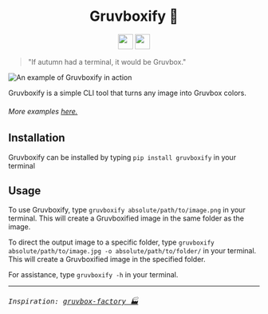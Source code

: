 <h1 align="center">Gruvboxify 🎨</h1>

<p align="center">
<img src="https://img.shields.io/badge/license-mit-sometext?style=for-the-badge&labelColor=504945&color=83a598" style="width: auto; height: 30px">
<img src="https://img.shields.io/pypi/v/gruvboxify?style=for-the-badge&labelColor=504945&color=d65d0e" style="width: auto; height: 30px">
</p>

> "If autumn had a terminal, it would be Gruvbox."

<img src="https://iili.io/3G2hUw7.png" alt="An example of Gruvboxify in action" />

Gruvboxify is a simple CLI tool that turns any image into Gruvbox colors.

<h6>More examples <a href="https://freeimage.host/a/gruvboxify-demo.vapQ1">here.</a></h6>

## Installation

Gruvboxify can be installed by typing `pip install gruvboxify` in your terminal

## Usage

To use Gruvboxify, type `gruvboxify absolute/path/to/image.png` in your terminal.
This will create a Gruvboxified image in the same folder as the image.

To direct the output image to a specific folder, type `gruvboxify absolute/path/to/image.jpg -o absolute/path/to/folder/` in your terminal.
This will create a Gruvboxified image in the specified folder.

For assistance, type `gruvboxify -h` in your terminal.

<hr>

###### <samp>Inspiration: [gruvbox-factory 🏭](https://github.com/paulopacitti/gruvbox-factory/tree/master)</samp>
